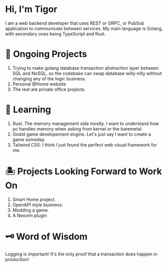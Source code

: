 # Hi, I'm Tigor

I am a web backend developer that uses REST or GRPC, or PubSub application to communicate between services. My main language is Golang, with secondary ones being TypeScript and Rust.

# 💼 Ongoing Projects

1. Trying to make golang database transaction abstraction layer between SQL and NoSQL, so the codebase can swap database willy-nilly without changing any of the logic business.
2. Personal @Home website
3. The rest are private office projects.

# 📖 Learning

1. Rust. The memory management side mostly. I want to understand how pc handles memory when asking from kernel or the baremetal.
2. Godot game developement engine. Let's just say I want to create a game someday.
3. Tailwind CSS. I think I just found the perfect web visual framework for me.

# 🏝️ Projects Looking Forward to Work On

1. Smart Home project.
2. OpenAPI style business.
3. Modding a game.
4. A Neovim plugin

# 🗝️ Word of Wisdom

Logging is important! It's the only proof that a transaction does happen in production!
